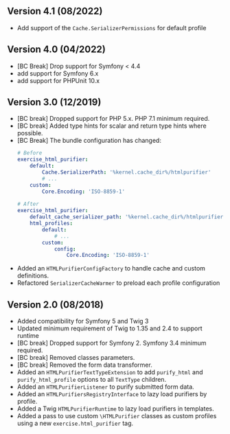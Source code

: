 ## Version 4.1 (08/2022)

 * Add support of the `Cache.SerializerPermissions` for default profile

## Version 4.0 (04/2022)

 * [BC Break] Drop support for Symfony < 4.4
 * add support for Symfony 6.x
 * add support for PHPUnit 10.x

## Version 3.0 (12/2019)

 * [BC break] Dropped support for PHP 5.x. PHP 7.1 minimum required.
 * [BC break] Added type hints for scalar and return type hints where possible.
 * [BC Break] The bundle configuration has changed:
    ```yaml
    # Before
    exercise_html_purifier:
        default:
            Cache.SerializerPath: '%kernel.cache_dir%/htmlpurifier'
            # ...
        custom:
            Core.Encoding: 'ISO-8859-1'
         
    # After
    exercise_html_purifier:
        default_cache_serializer_path: '%kernel.cache_dir%/htmlpurifier'
        html_profiles:
            default:
                # ...
            custom:
                config:
                    Core.Encoding: 'ISO-8859-1'
    ```
 * Added an `HTMLPurifierConfigFactory` to handle cache and custom definitions.
 * Refactored `SerializerCacheWarmer` to preload each profile configuration

## Version 2.0 (08/2018)

 * Added compatibility for Symfony 5 and Twig 3
 * Updated minimum requirement of Twig to 1.35 and 2.4 to support runtime
 * [BC break] Dropped support for Symfony 2. Symfony 3.4 minimum required.
 * [BC break] Removed classes parameters.
 * [BC break] Removed the form data transformer.
 * Added an `HTMLPurifierTextTypeExtension` to add `purify_html` and
   `purify_html_profile` options to all `TextType` children.
 * Added an `HTMLPurifierListener` to purify submitted form data.
 * Added an `HTMLPurifiersRegistryInterface` to lazy load purifiers by profile.
 * Added a Twig `HTMLPurifierRuntime` to lazy load purifiers in templates.
 * Added a pass to use custom `\HTMLPurifier` classes as custom profiles using
   a new `exercise.html_purifier` tag.
